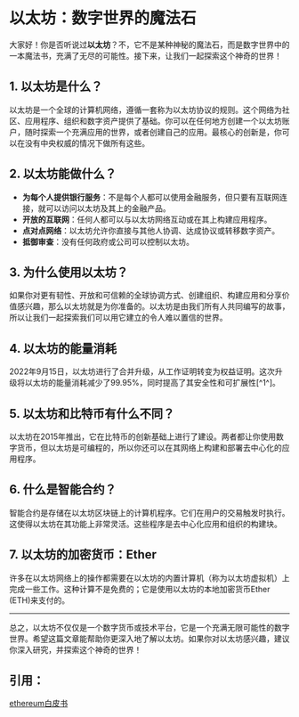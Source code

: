 # 以太坊：数字世界的魔法石

大家好！你是否听说过**以太坊**？不，它不是某种神秘的魔法石，而是数字世界中的一本魔法书，充满了无尽的可能性。接下来，让我们一起探索这个神奇的世界！


## 1. 以太坊是什么？

以太坊是一个全球的计算机网络，遵循一套称为以太坊协议的规则。这个网络为社区、应用程序、组织和数字资产提供了基础。你可以在任何地方创建一个以太坊账户，随时探索一个充满应用的世界，或者创建自己的应用。最核心的创新是，你可以在没有中央权威的情况下做所有这些。

## 2. 以太坊能做什么？

- **为每个人提供银行服务**：不是每个人都可以使用金融服务，但只要有互联网连接，就可以访问以太坊及其上的金融产品。
- **开放的互联网**：任何人都可以与以太坊网络互动或在其上构建应用程序。
- **点对点网络**：以太坊允许你直接与其他人协调、达成协议或转移数字资产。
- **抵御审查**：没有任何政府或公司可以控制以太坊。

## 3. 为什么使用以太坊？

如果你对更有韧性、开放和可信赖的全球协调方式、创建组织、构建应用和分享价值感兴趣，那么以太坊就是为你准备的。以太坊是由我们所有人共同编写的故事，所以让我们一起探索我们可以用它建立的令人难以置信的世界。

## 4. 以太坊的能量消耗

2022年9月15日，以太坊进行了合并升级，从工作证明转变为权益证明。这次升级将以太坊的能量消耗减少了99.95%，同时提高了其安全性和可扩展性[^1^]。

## 5. 以太坊和比特币有什么不同？

以太坊在2015年推出，它在比特币的创新基础上进行了建设。两者都让你使用数字货币，但以太坊是可编程的，所以你还可以在其网络上构建和部署去中心化的应用程序。

## 6. 什么是智能合约？

智能合约是存储在以太坊区块链上的计算机程序。它们在用户的交易触发时执行。这使得以太坊在其功能上非常灵活。这些程序是去中心化应用和组织的构建块。

## 7. 以太坊的加密货币：Ether

许多在以太坊网络上的操作都需要在以太坊的内置计算机（称为以太坊虚拟机）上完成一些工作。这种计算不是免费的；它是使用以太坊的本地加密货币Ether (ETH)来支付的。

---

总之，以太坊不仅仅是一个数字货币或技术平台，它是一个充满无限可能性的数字世界。希望这篇文章能帮助你更深入地了解以太坊。如果你对以太坊感兴趣，建议你深入研究，并探索这个神奇的世界！

## 引用：
[ethereum白皮书](https://ethereum.org/en/whitepaper/#ethereum-whitepaper)

